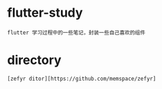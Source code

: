 # flutter-study
    flutter 学习过程中的一些笔记，封装一些自己喜欢的组件

# directory
    [zefyr ditor][https://github.com/memspace/zefyr]
